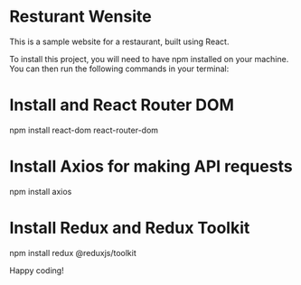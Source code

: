 # Resturant Wensite
This is a sample website for a restaurant, built using React.

To install this project, you will need to have npm installed on your machine. You can then run the following commands in your terminal:
 
 # Install and React Router DOM
npm install react-dom react-router-dom

# Install Axios for making API requests
npm install axios

# Install Redux and Redux Toolkit
npm install redux @reduxjs/toolkit

Happy coding!

